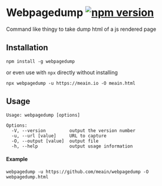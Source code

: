 # Webpagedump [![npm version](https://badge.fury.io/js/webpagedump.svg)](https://badge.fury.io/js/webpagedump)

Command like thingy to take dump html of a js rendered page


## Installation

```
npm install -g webpagedump
```

or even use with `npx` directly without installing

```
npx webpagedump -u https://meain.io -O meain.html
```

## Usage

```
Usage: webpagedump [options]

Options:
  -V, --version         output the version number
  -u, --url [value]     URL to capture
  -O, --output [value]  output file
  -h, --help            output usage information
```

#### Example

```
webpagedump -u https://github.com/meain/webpagedump -O webpagedump.html
```
